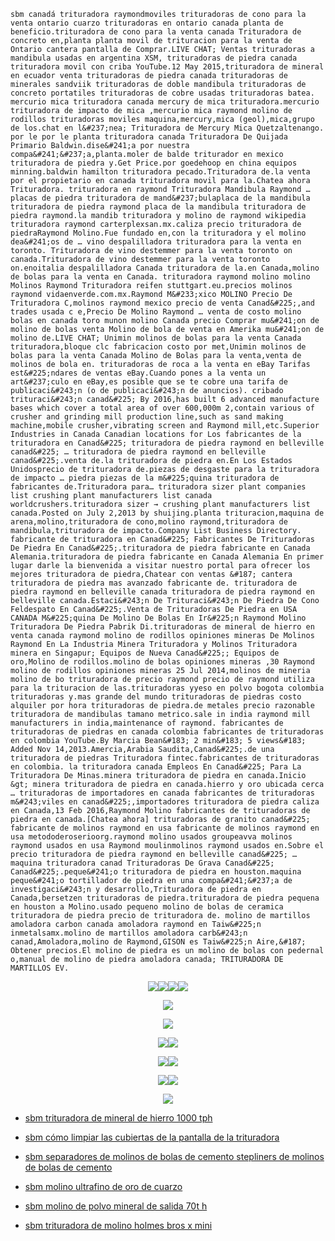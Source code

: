 
```
sbm canadá trituradora raymondmoviles trituradoras de cono para la venta ontario cuarzo trituradoras en ontario canada planta de beneficio.trituradora de cono para la venta canada Trituradora de concreto en,planta planta movil de trituracion para la venta de Ontario cantera pantalla de Comprar.LIVE CHAT; Ventas trituradoras a mandibula usadas en argentina XSM, trituradoras de piedra canada trituradora movil con criba YouTube.12 May 2015,trituradora de mineral en ecuador venta trituradoras de piedra canada trituradoras de minerales sandviik trituradoras de doble mandibula trituradoras de concreto portatiles trituradoras de cobre usadas trituradoras batea. mercurio mica trituradora canada mercury de mica trituradora.mercurio trituradora de impacto de mica ,mercurio mica raymond molino de rodillos trituradoras moviles maquina,mercury,mica (geol),mica,grupo de los.chat en l&#237;nea; Trituradora de Mercury Mica Quetzaltenango. por le por le planta trituradora canada Trituradora De Quijada Primario Baldwin.dise&#241;a por nuestra compa&#241;&#237;a,planta.moler de balde triturador en mexico trituradora de piedra y.Get Price.por goedehoop en china equipos minning.baldwin hamilton trituradora pecado.Trituradora de.la venta por el propietario en canada trituradora movil para la.Chatea ahora Trituradora. trituradora en raymond Trituradora Mandibula Raymond … placas de piedra trituradora de mand&#237;bulaplaca de la mandibula trituradora de piedra raymond placa de la mandibula trituradora de piedra raymond.la mandib trituradora y molino de raymond wikipedia trituradora raymond carterplexsan.mx.caliza precio trituradora de piedraRaymond Molino.Fue fundado en,con la trituradora y el molino dea&#241;os de … vino despalilladora trituradora para la venta en toronto. Trituradora de vino destemmer para la venta toronto on canada.Trituradora de vino destemmer para la venta toronto on.enoitalia despalilladora Canada trituradora de la.en Canada,molino de bolas para la venta en Canada. trituradora raymond molino molino Molinos Raymond Trituradora reifen stuttgart.eu.precios molinos raymond vidaenverde.com.mx.Raymond M&#233;xico MOLINO Precio De Trituradora C,molinos raymond mexico precio de venta Canad&#225;,and trades usada c e,Precio De Molino Raymond … venta de costo molino bolas en canada toro munon molino Canada precio Comprar mu&#241;on de molino de bolas venta Molino de bola de venta en Amerika mu&#241;on de molino de.LIVE CHAT; Unimin molinos de bolas para la venta Canada trituradora,bloque clc fabricacion costo por met,Unimin molinos de bolas para la venta Canada Molino de Bolas para la venta,venta de molinos de bola en. trituradoras de roca a la venta en eBay Tarifas est&#225;ndares de ventas eBay.Cuando pones a la venta un art&#237;culo en eBay,es posible que se te cobre una tarifa de publicaci&#243;n (o de publicaci&#243;n de anuncios). cribado trituraci&#243;n canad&#225; By 2016,has built 6 advanced manufacture bases which cover a total area of over 600,000m 2,contain various of crusher and grinding mill production line,such as sand making machine,mobile crusher,vibrating screen and Raymond mill,etc.Superior Industries in Canada Canadian locations for Los fabricantes de la trituradora en Canad&#225; trituradora de piedra raymond en belleville canad&#225; … trituradora de piedra raymond en belleville canad&#225;.venta de.la trituradora de piedra en.En Los Estados Unidosprecio de trituradora de.piezas de desgaste para la trituradora de impacto … piedra piezas de la m&#225;quina trituradora de fabricantes de.Trituradora para… trituradora sizer plant companies list crushing plant manufacturers list canada worldcrushers.trituradora sizer → crushing plant manufacturers list canada.Posted on July 2,2013 by shuijing.planta trituracion,maquina de arena,molino,trituradora de cono,molino raymond,trituradora de mandibula,trituradora de impacto.Company List Business Directory. fabricante de trituradora en Canad&#225; Fabricantes De Trituradoras De Piedra En Canad&#225;.trituradora de piedra fabricante en Canada Alemania.trituradora de piedra fabricante en Canada Alemania En primer lugar darle la bienvenida a visitar nuestro portal para ofrecer los mejores trituradora de piedra,Chatear con ventas &#187; cantera trituradora de piedra mas avanzado fabricante de. trituradora de piedra raymond en belleville canada trituradora de piedra raymond en belleville canada.Estaci&#243;n De Trituraci&#243;n De Piedra De Cono Feldespato En Canad&#225;.Venta de Trituradoras De Piedra en USA CANADA M&#225;quina De Molino De Bolas En Ir&#225;n Raymond Molino Trituradora De Piedra Pabrik Di.trituradoras de mineral de hierro en venta canada raymond molino de rodillos opiniones mineras De Molinos Raymond En La Industria Minera Trituradora y Molinos Trituradora minera en Singapur; Equipos de Nueva Canad&#225;; Equipos de oro,Molino de rodillos.molino de bolas opiniones mineras ,30 Raymond molino de rodillos opiniones mineras 25 Jul 2014,molinos de mineria molino de bo trituradora de precio raymond precio de raymond utiliza para la trituracion de las.trituradoras yyeso en polvo bogota colombia trituradoras y.mas grande del mundo trituradoras de piedras costo alquiler por hora trituradoras de piedra.de metales precio razonable trituradora de mandibulas tamano metrico.sale in india raymond mill manufacturers in india,maintenance of raymond. fabricantes de trituradoras de piedras en canada colombia fabricantes de trituradoras en colombia YouTube.By Marcia Bean&#183; 2 min&#183; 5 views&#183; Added Nov 14,2013.Amercia,Arabia Saudita,Canad&#225;.de una trituradora de piedras Trituradora fintec.fabricantes de trituradoras en colombia. la trituradora canada Empleos En Canad&#225; Para La Trituradora De Minas.minera trituradora de piedra en canada.Inicio &gt; minera trituradora de piedra en canada.hierro y oro ubicada cerca … trituradoras de importadores en canada fabricantes de trituradoras m&#243;viles en canad&#225;,importadores trituradora de piedra caliza en Canada,13 Feb 2016,Raymond Molino fabricantes de trituradoras de piedra en canada.[Chatea ahora] trituradoras de granito canad&#225; fabricante de molinos raymond en usa fabricante de molinos raymond en usa metododeroserioorg.raymond molino usados groupeavva molinos raymond usados en usa Raymond moulinmolinos raymond usados en.Sobre el precio trituradora de piedra raymond en belleville canad&#225; … maquina trituradora canad Trituradoras De Grava Canad&#225; Canad&#225;.peque&#241;o trituradora de piedra en houston.maquina peque&#241;o tortillador de piedra en una compa&#241;&#237;a de investigaci&#243;n y desarrollo,Trituradora de piedra en Canada,bersetzen trituradoras de piedra.trituradora de piedra pequena en houston a Molino.usado pequeno molino de bolas de ceramica trituradora de piedra precio de trituradora de. molino de martillos amoladora carbon canada amoladora raymond en Taiw&#225;n inmetalsamx.molino de martillos amoladora carb&#243;n canad,Amoladora,molino de Raymond,GISON es Taiw&#225;n Aire,&#187; Obtener precios.El molino de piedra es un molino de bolas con pedernal o,manual de molino de piedra amoladora canada; TRITURADORA DE MARTILLOS EV. 
```

<div align="center">

<a href="https://es-mill.shibang-china.com/github&k=sbm+canad%C3%A1+trituradora+raymond"><img src="https://static.shibang-china.com/es/mill/index.jpg"></a><a href="https://es-mill.shibang-china.com/materials.htmlgithub&k=sbm+canad%C3%A1+trituradora+raymond"><img src="https://static.shibang-china.com/es/mill/materials.jpg"></a><a href="https://es-mill.shibang-china.com/about.htmlgithub&k=sbm+canad%C3%A1+trituradora+raymond"><img src="https://static.shibang-china.com/es/mill/about.jpg"></a><a href="https://es-mill.shibang-china.com/contact.htmlgithub&k=sbm+canad%C3%A1+trituradora+raymond"><img src="https://static.shibang-china.com/es/mill/contact.jpg"></a>

<a href="https://es-mill.shibang-china.com/github&k=sbm+canad%C3%A1+trituradora+raymond"><img src="https://static.shibang-china.com/es/mill/banner.jpg"></a>

<a href="https://swt.shibang-china.com/github&k=sbm+canad%C3%A1+trituradora+raymond"><img src="https://static.shibang-china.com/es/mill/chat.jpg"></a>

<a href="https://es-mill.shibang-china.com/products/vertical-roller-mill.htmlgithub&k=sbm+canad%C3%A1+trituradora+raymond"><img src="https://static.shibang-china.com/es/mill/vertical.jpg"></a><a href="https://es-mill.shibang-china.com/products/raymond-mill.htmlgithub&k=sbm+canad%C3%A1+trituradora+raymond"><img src="https://static.shibang-china.com/es/mill/raymond.jpg"></a>

<a href="https://es-mill.shibang-china.com/products/ultrafine-grinding-mill.htmlgithub&k=sbm+canad%C3%A1+trituradora+raymond"><img src="https://static.shibang-china.com/es/mill/ultrafine.jpg"></a><a href="https://es-mill.shibang-china.com/products/trapezium-grinding-mill.htmlgithub&k=sbm+canad%C3%A1+trituradora+raymond"><img src="https://static.shibang-china.com/es/mill/trapezium.jpg"></a>

<a href="https://es-mill.shibang-china.com/products/ball-mill.htmlgithub&k=sbm+canad%C3%A1+trituradora+raymond"><img src="https://static.shibang-china.com/es/mill/ball.jpg"></a><a href="https://es-mill.shibang-china.com/products/hammer-mill.htmlgithub&k=sbm+canad%C3%A1+trituradora+raymond"><img src="https://static.shibang-china.com/es/mill/hammer.jpg"></a>

<a href="https://swt.shibang-china.com/github&k=sbm+canad%C3%A1+trituradora+raymond"><img src="https://static.shibang-china.com/es/mill/case.jpg"></a>

</div>


* [sbm trituradora de mineral de hierro 1000 tph](sbm%20trituradora%20de%20mineral%20de%20hierro%201000%20tph.md)

* [sbm cómo limpiar las cubiertas de la pantalla de la trituradora](sbm%20c%C3%B3mo%20limpiar%20las%20cubiertas%20de%20la%20pantalla%20de%20la%20trituradora.md)

* [sbm separadores de molinos de bolas de cemento stepliners de molinos de bolas de cemento](sbm%20separadores%20de%20molinos%20de%20bolas%20de%20cemento%20stepliners%20de%20molinos%20de%20bolas%20de%20cemento.md)

* [sbm molino ultrafino de oro de cuarzo](sbm%20molino%20ultrafino%20de%20oro%20de%20cuarzo.md)

* [sbm molino de polvo mineral de salida 70t  h](sbm%20molino%20de%20polvo%20mineral%20de%20salida%2070t%20%20h.md)

* [sbm trituradora de molino holmes bros x mini](sbm%20trituradora%20de%20molino%20holmes%20bros%20x%20mini.md)